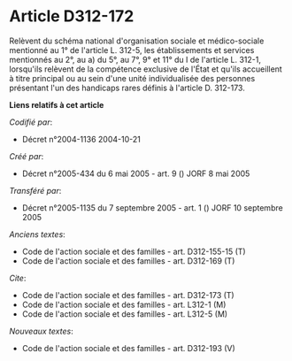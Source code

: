# Article D312-172

Relèvent du schéma national d'organisation sociale et médico-sociale mentionné au 1° de l'article L. 312-5, les
établissements et services mentionnés au 2°, au a) du 5°, au 7°, 9° et 11° du I de l'article L. 312-1, lorsqu'ils relèvent de
la compétence exclusive de l'État et qu'ils accueillent à titre principal ou au sein d'une unité individualisée des personnes
présentant l'un des handicaps rares définis à l'article D. 312-173.

**Liens relatifs à cet article**

_Codifié par_:

  - Décret n°2004-1136 2004-10-21

_Créé par_:

  - Décret n°2005-434 du 6 mai 2005 - art. 9 () JORF 8 mai 2005

_Transféré par_:

  - Décret n°2005-1135 du 7 septembre 2005 - art. 1 () JORF 10 septembre 2005

_Anciens textes_:

  - Code de l'action sociale et des familles - art. D312-155-15 (T)
  - Code de l'action sociale et des familles - art. D312-169 (T)

_Cite_:

  - Code de l'action sociale et des familles - art. D312-173 (T)
  - Code de l'action sociale et des familles - art. L312-1 (M)
  - Code de l'action sociale et des familles - art. L312-5 (M)

_Nouveaux textes_:

  - Code de l'action sociale et des familles - art. D312-193 (V)
